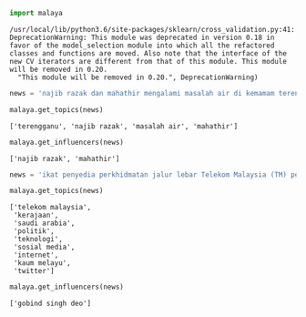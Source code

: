 

```python
import malaya
```

    /usr/local/lib/python3.6/site-packages/sklearn/cross_validation.py:41: DeprecationWarning: This module was deprecated in version 0.18 in favor of the model_selection module into which all the refactored classes and functions are moved. Also note that the interface of the new CV iterators are different from that of this module. This module will be removed in 0.20.
      "This module will be removed in 0.20.", DeprecationWarning)



```python
news = 'najib razak dan mahathir mengalami masalah air di kemamam terengganu'
```


```python
malaya.get_topics(news)
```




    ['terengganu', 'najib razak', 'masalah air', 'mahathir']




```python
malaya.get_influencers(news)
```




    ['najib razak', 'mahathir']




```python
news = 'ikat penyedia perkhidmatan jalur lebar Telekom Malaysia (TM) perlu mencari jalan penyelesaian bagi meningkatkan akses capaian Internet ke seluruh negara, kata Menteri Komunikasi dan Multimedia, Gobind Singh Deo. Beliau berkata menjadi dasar kerajaan untuk membekalkan akses Internet jalur lebar kepada semua dan memberi penekanan kepada kualiti perkhidmatan yang terbaik. "Dasar kerajaan untuk bekalkan akses kepada semua bukan sekadar pembekalan sahaja tetapi beri penekanan kepada kualiti perkhidmatan yang baik dan dapat bersaing dengan negara lain pada tahap antarabangsa," kata Gobind Singh menerusi catatan di laman rasmi Twitter beliau, malam tadi. Beliau berkata demikian sebagai respons terhadap aduan beberapa pengguna Twitter berhubung akses Internet yang masih tidak stabil serta harga yang tidak berpatutan di beberapa lokasi di seluruh negara.'
```


```python
malaya.get_topics(news)
```




    ['telekom malaysia',
     'kerajaan',
     'saudi arabia',
     'politik',
     'teknologi',
     'sosial media',
     'internet',
     'kaum melayu',
     'twitter']




```python
malaya.get_influencers(news)
```




    ['gobind singh deo']




```python

```

